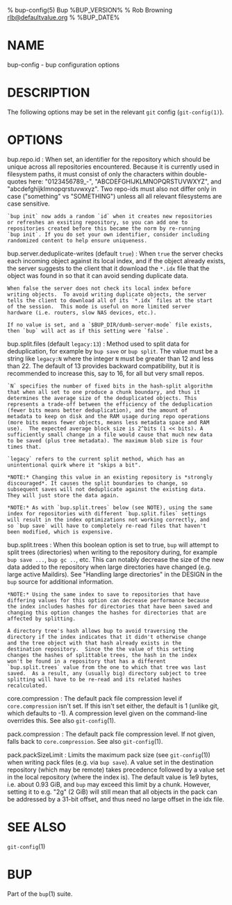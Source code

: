 % bup-config(5) Bup %BUP_VERSION%
% Rob Browning <rlb@defaultvalue.org>
% %BUP_DATE%

# NAME

bup-config - bup configuration options

# DESCRIPTION

The following options may be set in the relevant `git` config
(`git-config(1)`).

# OPTIONS

bup.repo.id
:   When set, an identifier for the repository which should be unique
    across all repositories encountered. Because it is currently used
    in filesystem paths, it must consist of only the characters within
    double-quotes here: "0123456789_-", "ABCDEFGHIJKLMNOPQRSTUVWXYZ",
    and "abcdefghijklmnopqrstuvwxyz". Two repo-ids must also not
    differ only in case ("something" vs "SOMETHING") unless all all
    relevant filesystems are case sensitive.

    `bup init` now adds a random `id` when it creates new repositories
    or refreshes an exsiting repository, so you can add one to
    repositories created before this became the norm by re-running
    `bup init`. If you do set your own identifier, consider including
    randomized content to help ensure uniqueness.

bup.server.deduplicate-writes (default `true`)
:   When `true` the server checks each incoming object against its
    local index, and if the object already exists, the server suggests
    to the client that it download the `*.idx` file that the object
    was found in so that it can avoid sending duplicate data.

    When false the server does not check its local index before
    writing objects.  To avoid writing duplicate objects, the server
    tells the client to download all of its `*.idx` files at the start
    of the session.  This mode is useful on more limited server
    hardware (i.e. routers, slow NAS devices, etc.).

    If no value is set, and a `$BUP_DIR/dumb-server-mode` file exists,
    then `bup` will act as if this setting were `false`.

bup.split.files (default `legacy:13`)
:   Method used to split data for deduplication, for example by `bup
    save` or `bup split`.  The value must be a string like `legacy:N`
    where the integer `N` must be greater than 12 and less
    than 22. The default of 13 provides backward compatibility, but it
    is recommended to increase this, say to 16, for all but very small
    repos.

    `N` specifies the number of fixed bits in the hash-split algorithm
    that when all set to one produce a chunk boundary, and thus it
    determines the average size of the deduplicated objects. This
    represents a trade-off between the efficiency of the deduplication
    (fewer bits means better deduplication), and the amount of
    metadata to keep on disk and the RAM usage during repo operations
    (more bits means fewer objects, means less metadata space and RAM
    use).  The expected average block size is 2^bits (1 << bits). A
    sufficiently small change in a file would cause that much new data
    to be saved (plus tree metadata). The maximum blob size is four
    times that.

    `legacy` refers to the current split method, which has an
    unintentional quirk where it "skips a bit".

    *NOTE:* Changing this value in an existing repository is *strongly
    discouraged*. It causes the split boundaries to change, so
    subsequent saves will not deduplicate against the existing data.
    They will just store the data again.

    *NOTE:* As with `bup.split.trees` below (see NOTE), using the same
    index for repositories with different `bup.split.files` settings
    will result in the index optimizations not working correctly, and
    so `bup save` will have to completely re-read files that haven't
    been modified, which is expensive.

bup.split.trees
:   When this boolean option is set to true, `bup` will attempt to
    split trees (directories) when writing to the repository during,
    for example `bup save ...`, `bup gc ..`, etc.  This can notably
    decrease the size of the new data added to the repository when
    large directories have changed (e.g. large active Maildirs).  See
    "Handling large directories" in the DESIGN in the `bup` source for
    additional information.

    *NOTE:* Using the same index to save to repositories that have
    differing values for this option can decrease performance because
    the index includes hashes for directories that have been saved and
    changing this option changes the hashes for directories that are
    affected by splitting.

    A directory tree's hash allows bup to avoid traversing the
    directory if the index indicates that it didn't otherwise change
    and the tree object with that hash already exists in the
    destination repository.  Since the the value of this setting
    changes the hashes of splittable trees, the hash in the index
    won't be found in a repository that has a different
    `bup.split.trees` value from the one to which that tree was last
    saved.  As a result, any (usually big) directory subject to tree
    splitting will have to be re-read and its related hashes
    recalculated.

core.compression
:   The default pack file compression level if `core.compression`
    isn't set.  If this isn't set either, the default is 1 (unlike
    git, which defaults to -1).  A compression level given on the
    command-line overrides this. See also `git-config`(1).

pack.compression
:   The default pack file compression level.  If not given, falls back
    to `core.compression`. See also `git-config`(1).

pack.packSizeLimit
:   Limits the maximum pack size (see `git-config`(1)) when writing
    pack files (e.g. via `bup save`). A value set in the destination
    repository (which may be remote) takes precedence followed by a
    value set in the local repository (where the index is). The
    default value is 1e9 bytes, i.e. about 0.93 GiB, and `bup` may
    exceed this limit by a chunk. However, setting it to e.g. "2g" (2
    GiB) will still mean that all objects in the pack can be addressed
    by a 31-bit offset, and thus need no large offset in the idx file.

# SEE ALSO

`git-config`(1)

# BUP

Part of the `bup`(1) suite.
